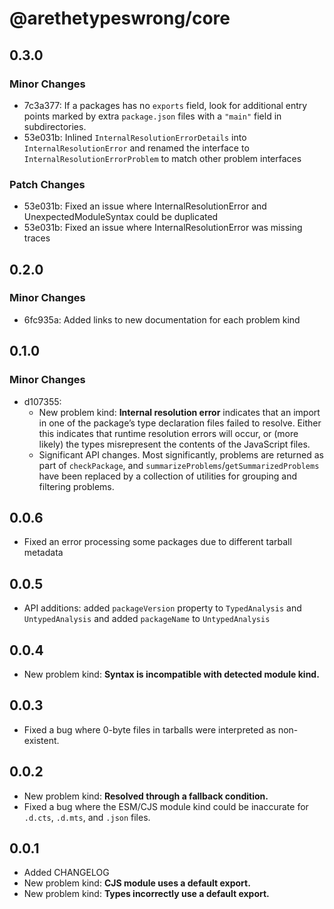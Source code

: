 # @arethetypeswrong/core

## 0.3.0

### Minor Changes

- 7c3a377: If a packages has no `exports` field, look for additional entry points marked by extra `package.json` files with a `"main"` field in subdirectories.
- 53e031b: Inlined `InternalResolutionErrorDetails` into `InternalResolutionError` and renamed the interface to `InternalResolutionErrorProblem` to match other problem interfaces

### Patch Changes

- 53e031b: Fixed an issue where InternalResolutionError and UnexpectedModuleSyntax could be duplicated
- 53e031b: Fixed an issue where InternalResolutionError was missing traces

## 0.2.0

### Minor Changes

- 6fc935a: Added links to new documentation for each problem kind

## 0.1.0

### Minor Changes

- d107355:
  - New problem kind: **Internal resolution error** indicates that an import in one of the package’s type declaration files failed to resolve. Either this indicates that runtime resolution errors will occur, or (more likely) the types misrepresent the contents of the JavaScript files.
  - Significant API changes. Most significantly, problems are returned as part of `checkPackage`, and `summarizeProblems`/`getSummarizedProblems` have been replaced by a collection of utilities for grouping and filtering problems.

## 0.0.6

- Fixed an error processing some packages due to different tarball metadata

## 0.0.5

- API additions: added `packageVersion` property to `TypedAnalysis` and `UntypedAnalysis` and added `packageName` to `UntypedAnalysis`

## 0.0.4

- New problem kind: **Syntax is incompatible with detected module kind.**

## 0.0.3

- Fixed a bug where 0-byte files in tarballs were interpreted as non-existent.

## 0.0.2

- New problem kind: **Resolved through a fallback condition.**
- Fixed a bug where the ESM/CJS module kind could be inaccurate for `.d.cts`, `.d.mts`, and `.json` files.

## 0.0.1

- Added CHANGELOG
- New problem kind: **CJS module uses a default export.**
- New problem kind: **Types incorrectly use a default export.**

